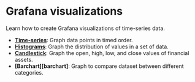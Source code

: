 # Grafana visualizations 
Learn how to create Grafana visualizations of time-series data.

- **[Time-series][time-series]**: Graph data points in timed order.
- **[Histograms][histograms]**: Graph the distribution of values in a set of data.
- **[Candlestick][candlestick]**: Graph the open, high, low, and close values of financial assets.
- **[Barchart][barchart]**: Graph to compare dataset between different categories.

[candlestick]: /timescaledb/:currentVersion:/tutorials/grafana/visualizations/candlestick
[histograms]: /timescaledb/:currentVersion:/tutorials/grafana/visualizations/histograms
[time-series]: /timescaledb/:currentVersion:/tutorials/grafana/visualizations/time-series
